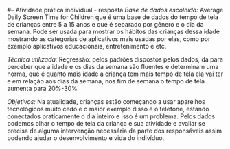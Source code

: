 #– Atividade prática individual - resposta
*Base de dados escolhida:*
Average Daily Screen Time for Children que é uma base de dados do tempo de tela de crianças entre 5 a 15 anos e que é separado por gênero e o dia da semana. Pode ser usada para mostrar os hábitos das crianças dessa idade mostrando as categorias de aplicativos mais usadas por elas, como por exemplo aplicativos educacionais, entretenimento e etc.

*Técnica utilizada:*
Regressão: pelos padrões dispostos pelos dados, da para perceber que a idade e os dias da semana são fluentes e determinam uma norma, que é quanto mais idade a criança tem mais tempo de tela ela vai ter e em relação aos dias da semana, nos fim de semana o tempo de tela aumenta para 20%-30% 

*Objetivos:*
Na atualidade, crianças estão começando a usar aparelhos tecnológicos muito cedo e o maior exemplo disso é o telefone, estando conectados praticamente o dia inteiro e isso é um problema. Pelos dados podemos olhar o tempo de tela da criança e sua atividade e avaliar se precisa de alguma intervenção necessária da parte dos responsáveis assim podendo ajudar o desenvolvimento e vida do indivíduo.

